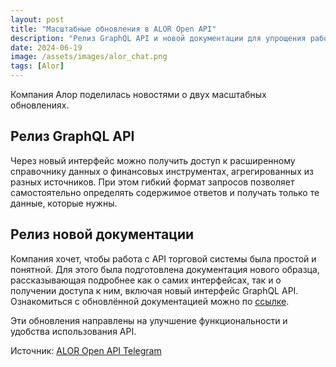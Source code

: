 ```yaml
---
layout: post
title: "Масштабные обновления в ALOR Open API"
description: "Релиз GraphQL API и новой документации для упрощения работы с торговой системой."
date: 2024-06-19
image: /assets/images/alor_chat.png
tags: [Alor]
---
```


Компания Алор поделилась новостями о двух масштабных обновлениях.

## Релиз GraphQL API

Через новый интерфейс можно получить доступ к расширенному справочнику данных о финансовых инструментах, агрегированных из разных источников. При этом гибкий формат запросов позволяет самостоятельно определять содержимое ответов и получать только те данные, которые нужны.

## Релиз новой документации

Компания хочет, чтобы работа с API торговой системы была простой и понятной. Для этого была подготовлена документация нового образца, рассказывающая подробнее как о самих интерфейсах, так и о получении доступа к ним, включая новый интерфейс GraphQL API. Ознакомиться с обновлённой документацией можно по [ссылке](https://alor.dev/docs-beta).

Эти обновления направлены на улучшение функциональности и удобства использования API.

Источник: [ALOR Open API Telegram](https://t.me/alor_openapi/31)